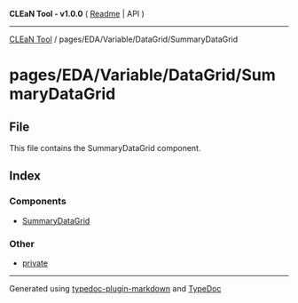 **CLEaN Tool - v1.0.0** ( [Readme](../../../../../README.md) \| API )

***

[CLEaN Tool](../../../../../modules.md) / pages/EDA/Variable/DataGrid/SummaryDataGrid

# pages/EDA/Variable/DataGrid/SummaryDataGrid

## File

This file contains the SummaryDataGrid component.

## Index

### Components

- [SummaryDataGrid](functions/SummaryDataGrid.md)

### Other

- [private](private/README.md)

***

Generated using [typedoc-plugin-markdown](https://www.npmjs.com/package/typedoc-plugin-markdown) and [TypeDoc](https://typedoc.org/)
